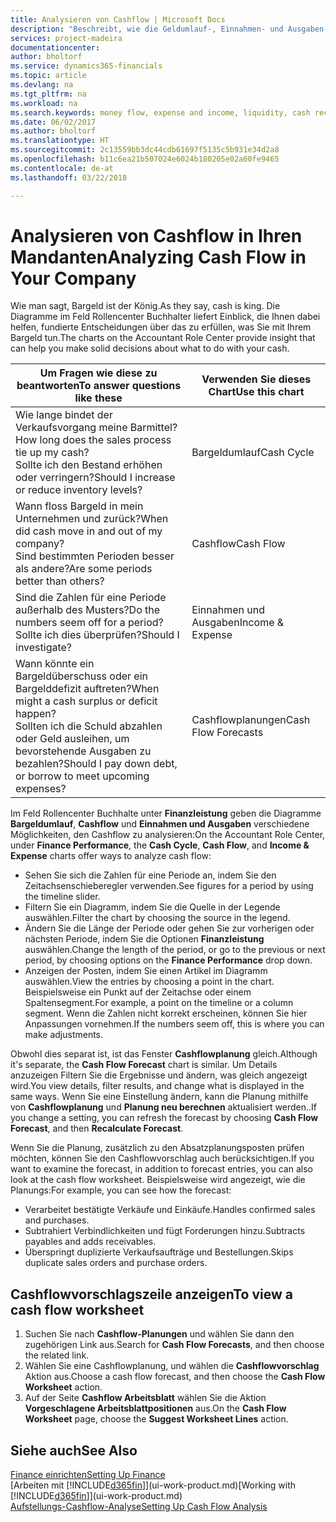 ```yaml
---
title: Analysieren von Cashflow | Microsoft Docs
description: "Beschreibt, wie die Geldumlauf-, Einnahmen- und Ausgaben-, Cash Flow- und Cashflow-Prognosediagramme verwendet werden, um vergangene und künftige Bargeldbewegungen im Unternehmen zu analysieren."
services: project-madeira
documentationcenter: 
author: bholtorf
ms.service: dynamics365-financials
ms.topic: article
ms.devlang: na
ms.tgt_pltfrm: na
ms.workload: na
ms.search.keywords: money flow, expense and income, liquidity, cash receipts minus cash payments, Cartera
ms.date: 06/02/2017
ms.author: bholtorf
ms.translationtype: HT
ms.sourcegitcommit: 2c13559bb3dc44cdb61697f5135c5b931e34d2a8
ms.openlocfilehash: b11c6ea21b507024e6024b180205e02a60fe9465
ms.contentlocale: de-at
ms.lasthandoff: 03/22/2018

---
```

# <a name="analyzing-cash-flow-in-your-company"></a><span data-ttu-id="50b42-103">Analysieren von Cashflow in Ihren Mandanten</span><span class="sxs-lookup"><span data-stu-id="50b42-103">Analyzing Cash Flow in Your Company</span></span>
<span data-ttu-id="50b42-104">Wie man sagt, Bargeld ist der König.</span><span class="sxs-lookup"><span data-stu-id="50b42-104">As they say, cash is king.</span></span> <span data-ttu-id="50b42-105">Die Diagramme im Feld Rollencenter Buchhalter liefert Einblick, die Ihnen dabei helfen, fundierte Entscheidungen über das zu erfüllen, was Sie mit Ihrem Bargeld tun.</span><span class="sxs-lookup"><span data-stu-id="50b42-105">The charts on the Accountant Role Center provide insight that can help you make solid decisions about what to do with your cash.</span></span>  

| <span data-ttu-id="50b42-106">Um Fragen wie diese zu beantworten</span><span class="sxs-lookup"><span data-stu-id="50b42-106">To answer questions like these</span></span> | <span data-ttu-id="50b42-107">Verwenden Sie dieses Chart</span><span class="sxs-lookup"><span data-stu-id="50b42-107">Use this chart</span></span> |
| --- | --- |
| <span data-ttu-id="50b42-108">Wie lange bindet der Verkaufsvorgang meine Barmittel?</span><span class="sxs-lookup"><span data-stu-id="50b42-108">How long does the sales process tie up my cash?</span></span></br> <span data-ttu-id="50b42-109">Sollte ich den Bestand erhöhen oder verringern?</span><span class="sxs-lookup"><span data-stu-id="50b42-109">Should I increase or reduce inventory levels?</span></span> |<span data-ttu-id="50b42-110">Bargeldumlauf</span><span class="sxs-lookup"><span data-stu-id="50b42-110">Cash Cycle</span></span> |
| <span data-ttu-id="50b42-111">Wann floss Bargeld in mein Unternehmen und zurück?</span><span class="sxs-lookup"><span data-stu-id="50b42-111">When did cash move in and out of my company?</span></span></br> <span data-ttu-id="50b42-112">Sind bestimmten Perioden besser als andere?</span><span class="sxs-lookup"><span data-stu-id="50b42-112">Are some periods better than others?</span></span> |<span data-ttu-id="50b42-113">Cashflow</span><span class="sxs-lookup"><span data-stu-id="50b42-113">Cash Flow</span></span> |
| <span data-ttu-id="50b42-114">Sind die Zahlen für eine Periode außerhalb des Musters?</span><span class="sxs-lookup"><span data-stu-id="50b42-114">Do the numbers seem off for a period?</span></span></br> <span data-ttu-id="50b42-115">Sollte ich dies überprüfen?</span><span class="sxs-lookup"><span data-stu-id="50b42-115">Should I investigate?</span></span> |<span data-ttu-id="50b42-116">Einnahmen und Ausgaben</span><span class="sxs-lookup"><span data-stu-id="50b42-116">Income & Expense</span></span> |
| <span data-ttu-id="50b42-117">Wann könnte ein Bargeldüberschuss oder ein Bargelddefizit auftreten?</span><span class="sxs-lookup"><span data-stu-id="50b42-117">When might a cash surplus or deficit happen?</span></span></br> <span data-ttu-id="50b42-118">Sollten ich die Schuld abzahlen oder Geld ausleihen, um bevorstehende Ausgaben zu bezahlen?</span><span class="sxs-lookup"><span data-stu-id="50b42-118">Should I pay down debt, or borrow to meet upcoming expenses?</span></span> |<span data-ttu-id="50b42-119">Cashflowplanungen</span><span class="sxs-lookup"><span data-stu-id="50b42-119">Cash Flow Forecasts</span></span> |

<span data-ttu-id="50b42-120">Im Feld Rollencenter Buchhalte unter **Finanzleistung** geben die Diagramme **Bargeldumlauf**, **Cashflow** und **Einnahmen und Ausgaben** verschiedene Möglichkeiten, den Cashflow zu analysieren:</span><span class="sxs-lookup"><span data-stu-id="50b42-120">On the Accountant Role Center, under **Finance Performance**, the **Cash Cycle**, **Cash Flow**, and **Income & Expense** charts offer ways to analyze cash flow:</span></span>  

* <span data-ttu-id="50b42-121">Sehen Sie sich die Zahlen für eine Periode an, indem Sie den Zeitachsenschieberegler verwenden.</span><span class="sxs-lookup"><span data-stu-id="50b42-121">See figures for a period by using the timeline slider.</span></span>  
* <span data-ttu-id="50b42-122">Filtern Sie ein Diagramm, indem Sie die Quelle in der Legende auswählen.</span><span class="sxs-lookup"><span data-stu-id="50b42-122">Filter the chart by choosing the source in the legend.</span></span>  
* <span data-ttu-id="50b42-123">Ändern Sie die Länge der Periode oder gehen Sie zur vorherigen oder nächsten Periode, indem Sie die Optionen  **Finanzleistung** auswählen.</span><span class="sxs-lookup"><span data-stu-id="50b42-123">Change the length of the period, or go to the previous or next period, by choosing options on the **Finance Performance** drop down.</span></span>  
* <span data-ttu-id="50b42-124">Anzeigen der Posten, indem Sie einen Artikel im Diagramm auswählen.</span><span class="sxs-lookup"><span data-stu-id="50b42-124">View the entries by choosing a point in the chart.</span></span> <span data-ttu-id="50b42-125">Beispielsweise ein Punkt auf der Zeitachse oder einem Spaltensegment.</span><span class="sxs-lookup"><span data-stu-id="50b42-125">For example, a point on the timeline or a column segment.</span></span> <span data-ttu-id="50b42-126">Wenn die Zahlen nicht korrekt erscheinen, können Sie hier Anpassungen vornehmen.</span><span class="sxs-lookup"><span data-stu-id="50b42-126">If the numbers seem off, this is where you can make adjustments.</span></span>  

<span data-ttu-id="50b42-127">Obwohl dies separat ist, ist das Fenster **Cashflowplanung** gleich.</span><span class="sxs-lookup"><span data-stu-id="50b42-127">Although it's separate, the **Cash Flow Forecast** chart is similar.</span></span> <span data-ttu-id="50b42-128">Um Details anzuzeigen Filtern Sie die Ergebnisse und ändern, was gleich angezeigt wird.</span><span class="sxs-lookup"><span data-stu-id="50b42-128">You view details, filter results, and change what is displayed in the same ways.</span></span> <span data-ttu-id="50b42-129">Wenn Sie eine Einstellung ändern, kann die Planung mithilfe von **Cashflowplanung** und **Planung neu berechnen** aktualisiert werden..</span><span class="sxs-lookup"><span data-stu-id="50b42-129">If you change a setting, you can refresh the forecast by choosing **Cash Flow Forecast**, and then **Recalculate Forecast**.</span></span>

<span data-ttu-id="50b42-130">Wenn Sie die Planung, zusätzlich zu den Absatzplanungsposten prüfen möchten, können Sie den Cashflowvorschlag auch berücksichtigen.</span><span class="sxs-lookup"><span data-stu-id="50b42-130">If you want to examine the forecast, in addition to forecast entries, you can also look at the cash flow worksheet.</span></span> <span data-ttu-id="50b42-131">Beispielsweise wird angezeigt, wie die Planungs:</span><span class="sxs-lookup"><span data-stu-id="50b42-131">For example, you can see how the forecast:</span></span>

* <span data-ttu-id="50b42-132">Verarbeitet bestätigte Verkäufe und Einkäufe.</span><span class="sxs-lookup"><span data-stu-id="50b42-132">Handles confirmed sales and purchases.</span></span>  
* <span data-ttu-id="50b42-133">Subtrahiert Verbindlichkeiten und fügt Forderungen hinzu.</span><span class="sxs-lookup"><span data-stu-id="50b42-133">Subtracts payables and adds receivables.</span></span>  
* <span data-ttu-id="50b42-134">Überspringt duplizierte Verkaufsaufträge und Bestellungen.</span><span class="sxs-lookup"><span data-stu-id="50b42-134">Skips duplicate sales orders and purchase orders.</span></span>  

## <a name="to-view-a-cash-flow-worksheet"></a><span data-ttu-id="50b42-135">Cashflowvorschlagszeile anzeigen</span><span class="sxs-lookup"><span data-stu-id="50b42-135">To view a cash flow worksheet</span></span>
1. <span data-ttu-id="50b42-136">Suchen Sie nach **Cashflow-Planungen** und wählen Sie dann den zugehörigen Link aus.</span><span class="sxs-lookup"><span data-stu-id="50b42-136">Search for **Cash Flow Forecasts**, and then choose the related link.</span></span>  
2. <span data-ttu-id="50b42-137">Wählen Sie eine Cashflowplanung, und wählen die **Cashflowvorschlag** Aktion aus.</span><span class="sxs-lookup"><span data-stu-id="50b42-137">Choose a cash flow forecast, and then choose the **Cash Flow Worksheet** action.</span></span>  
3. <span data-ttu-id="50b42-138">Auf der Seite **Cashflow Arbeitsblatt** wählen Sie die Aktion **Vorgeschlagene Arbeitsblattpositionen** aus.</span><span class="sxs-lookup"><span data-stu-id="50b42-138">On the **Cash Flow Worksheet** page, choose the **Suggest Worksheet Lines** action.</span></span>  

## <a name="see-also"></a><span data-ttu-id="50b42-139">Siehe auch</span><span class="sxs-lookup"><span data-stu-id="50b42-139">See Also</span></span>
[<span data-ttu-id="50b42-140">Finance einrichten</span><span class="sxs-lookup"><span data-stu-id="50b42-140">Setting Up Finance</span></span>](finance-setup-finance.md)  
<span data-ttu-id="50b42-141">[Arbeiten mit [!INCLUDE[d365fin](includes/d365fin_md.md)]](ui-work-product.md)</span><span class="sxs-lookup"><span data-stu-id="50b42-141">[Working with [!INCLUDE[d365fin](includes/d365fin_md.md)]](ui-work-product.md)</span></span>  
[<span data-ttu-id="50b42-142">Aufstellungs-Cashflow-Analyse</span><span class="sxs-lookup"><span data-stu-id="50b42-142">Setting Up Cash Flow Analysis</span></span>](finance-setup-cash-flow-analyses.md)  

